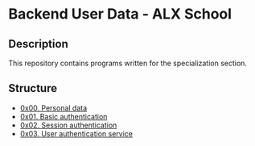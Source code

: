 # Backend User Data - ALX School

## Description
This repository contains programs written for the specialization section.


## Structure


* [0x00. Personal data](./0x00-personal_data/)
* [0x01. Basic authentication](./0x01-Basic_authentication/)
* [0x02. Session authentication](./0x02-Session_authentication/)
* [0x03. User authentication service](./0x03-user_authentication_service/)